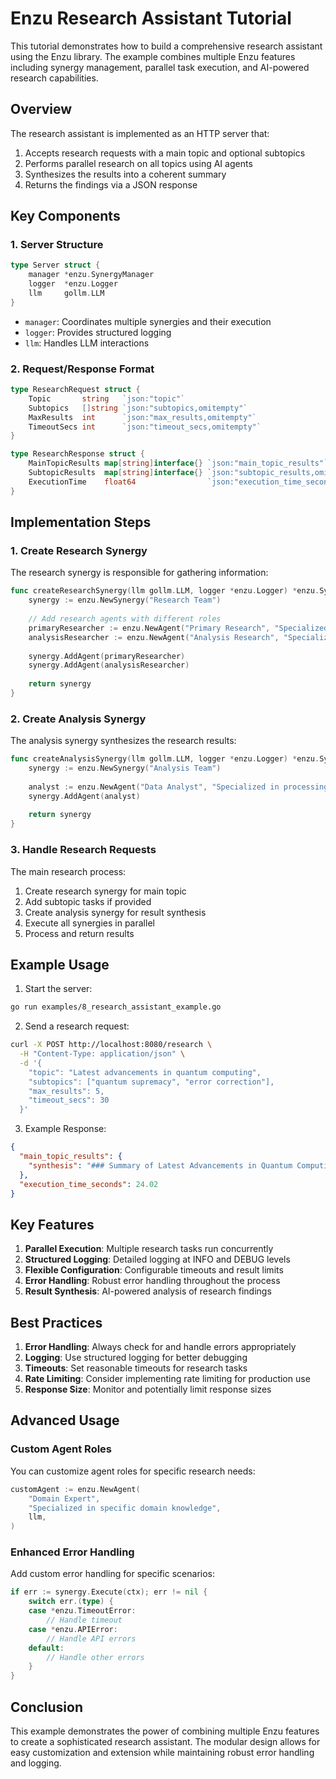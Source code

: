 # Enzu Research Assistant Tutorial

This tutorial demonstrates how to build a comprehensive research assistant using the Enzu library. The example combines multiple Enzu features including synergy management, parallel task execution, and AI-powered research capabilities.

## Overview

The research assistant is implemented as an HTTP server that:
1. Accepts research requests with a main topic and optional subtopics
2. Performs parallel research on all topics using AI agents
3. Synthesizes the results into a coherent summary
4. Returns the findings via a JSON response

## Key Components

### 1. Server Structure
```go
type Server struct {
    manager *enzu.SynergyManager
    logger  *enzu.Logger
    llm     gollm.LLM
}
```
- `manager`: Coordinates multiple synergies and their execution
- `logger`: Provides structured logging
- `llm`: Handles LLM interactions

### 2. Request/Response Format
```go
type ResearchRequest struct {
    Topic       string   `json:"topic"`
    Subtopics   []string `json:"subtopics,omitempty"`
    MaxResults  int      `json:"max_results,omitempty"`
    TimeoutSecs int      `json:"timeout_secs,omitempty"`
}

type ResearchResponse struct {
    MainTopicResults map[string]interface{} `json:"main_topic_results"`
    SubtopicResults  map[string]interface{} `json:"subtopic_results,omitempty"`
    ExecutionTime    float64                `json:"execution_time_seconds"`
}
```

## Implementation Steps

### 1. Create Research Synergy
The research synergy is responsible for gathering information:
```go
func createResearchSynergy(llm gollm.LLM, logger *enzu.Logger) *enzu.Synergy {
    synergy := enzu.NewSynergy("Research Team")
    
    // Add research agents with different roles
    primaryResearcher := enzu.NewAgent("Primary Research", "Specialized in deep research and fact verification", llm)
    analysisResearcher := enzu.NewAgent("Analysis Research", "Specialized in data analysis and insights", llm)
    
    synergy.AddAgent(primaryResearcher)
    synergy.AddAgent(analysisResearcher)
    
    return synergy
}
```

### 2. Create Analysis Synergy
The analysis synergy synthesizes the research results:
```go
func createAnalysisSynergy(llm gollm.LLM, logger *enzu.Logger) *enzu.Synergy {
    synergy := enzu.NewSynergy("Analysis Team")
    
    analyst := enzu.NewAgent("Data Analyst", "Specialized in processing and analyzing research results", llm)
    synergy.AddAgent(analyst)
    
    return synergy
}
```

### 3. Handle Research Requests
The main research process:
1. Create research synergy for main topic
2. Add subtopic tasks if provided
3. Create analysis synergy for result synthesis
4. Execute all synergies in parallel
5. Process and return results

## Example Usage

1. Start the server:
```bash
go run examples/8_research_assistant_example.go
```

2. Send a research request:
```bash
curl -X POST http://localhost:8080/research \
  -H "Content-Type: application/json" \
  -d '{
    "topic": "Latest advancements in quantum computing",
    "subtopics": ["quantum supremacy", "error correction"],
    "max_results": 5,
    "timeout_secs": 30
  }'
```

3. Example Response:
```json
{
  "main_topic_results": {
    "synthesis": "### Summary of Latest Advancements in Quantum Computing\n\n#### Key Insights\n\n1. **Advancements in Quantum Processing**:\n   - Reconfigurable Atom Arrays\n   - Universal Logic with Encoded Spin Qubits\n   ..."
  },
  "execution_time_seconds": 24.02
}
```

## Key Features

1. **Parallel Execution**: Multiple research tasks run concurrently
2. **Structured Logging**: Detailed logging at INFO and DEBUG levels
3. **Flexible Configuration**: Configurable timeouts and result limits
4. **Error Handling**: Robust error handling throughout the process
5. **Result Synthesis**: AI-powered analysis of research findings

## Best Practices

1. **Error Handling**: Always check for and handle errors appropriately
2. **Logging**: Use structured logging for better debugging
3. **Timeouts**: Set reasonable timeouts for research tasks
4. **Rate Limiting**: Consider implementing rate limiting for production use
5. **Response Size**: Monitor and potentially limit response sizes

## Advanced Usage

### Custom Agent Roles
You can customize agent roles for specific research needs:
```go
customAgent := enzu.NewAgent(
    "Domain Expert",
    "Specialized in specific domain knowledge",
    llm,
)
```

### Enhanced Error Handling
Add custom error handling for specific scenarios:
```go
if err := synergy.Execute(ctx); err != nil {
    switch err.(type) {
    case *enzu.TimeoutError:
        // Handle timeout
    case *enzu.APIError:
        // Handle API errors
    default:
        // Handle other errors
    }
}
```

## Conclusion

This example demonstrates the power of combining multiple Enzu features to create a sophisticated research assistant. The modular design allows for easy customization and extension while maintaining robust error handling and logging.
